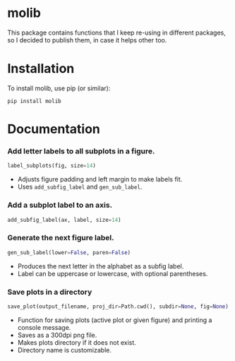# molib
This package contains functions that I keep re-using in different packages, so I decided to publish them, in case it helps other too.

# Installation
To install molib, use pip (or similar):
```{.sourceCode .bash}
pip install molib
```

# Documentation

### Add letter labels to all subplots in a figure.
```python
label_subplots(fig, size=14)
```

* Adjusts figure padding and left margin to make labels fit.
* Uses ```add_subfig_label``` and ```gen_sub_label```.


### Add a subplot label to an axis.
```python
add_subfig_label(ax, label, size=14)
```


### Generate the next figure label.
```python
gen_sub_label(lower=False, paren=False)
```

* Produces the next letter in the alphabet as a subfig label.
* Label can be uppercase or lowercase, with optional parentheses.


### Save plots in a directory
```python
save_plot(output_filename, proj_dir=Path.cwd(), subdir=None, fig=None)
```

* Function for saving plots (active plot or given figure) and printing a console message.
* Saves as a 300dpi png file.
* Makes plots directory if it does not
exist.
* Directory name is customizable.
```
